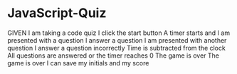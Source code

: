# JavaScript-Quiz
GIVEN I am taking a code quiz
 I click the start button
 A timer starts and I am presented with a question
 I answer a question
 I am presented with another question
 I answer a question incorrectly
 Time is subtracted from the clock
 All questions are answered or the timer reaches 0
 The game is over
 The game is over
 I can save my initials and my score
